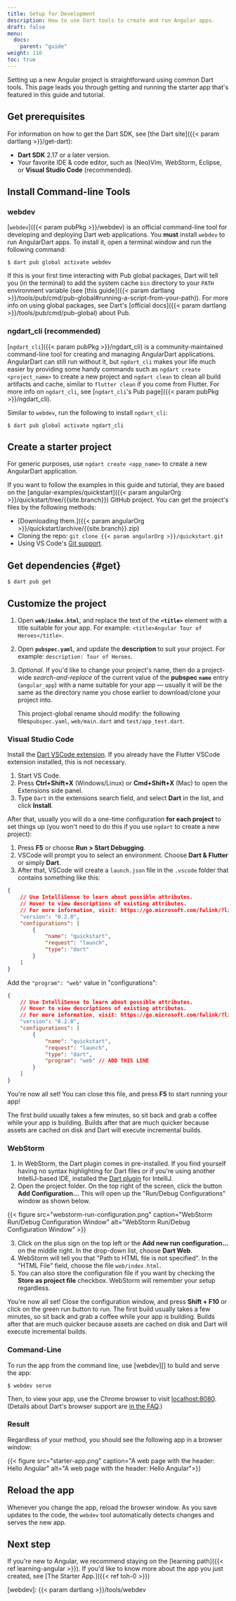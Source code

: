 ```yaml
---
title: Setup for Development
description: How to use Dart tools to create and run Angular apps.
draft: false
menu:
  docs:
    parent: "guide"
weight: 110
toc: true
---
```

<a id="develop-locally"></a>
Setting up a new Angular project is straightforward using common Dart tools.
This page leads you through getting and running the starter app
that's featured in this guide and tutorial.

<a id="sdk"></a>
## Get prerequisites

For information on how to get the Dart SDK,
see [the Dart site]({{< param dartlang >}}/get-dart):

- **Dart SDK** <!-- {{site.data.pkg-vers.SDK.vers}} (TODO: no hardcode) --> 2.17 or a later version.
- Your favorite IDE & code editor, such as (Neo)Vim, WebStorm, Eclipse, or **Visual Studio Code** (recommended).

## Install Command-line Tools

### webdev

[`webdev`]({{< param pubPkg >}}/webdev) is an official command-line tool for developing and deploying Dart web applications. You **must** install `webdev` to run AngularDart apps. To install it, open a terminal window and run the following command:

```terminal
$ dart pub global activate webdev
```

If this is your first time interacting with Pub global packages, Dart will tell you (in the terminal) to add the system cache `bin` directory to your `PATH` environment variable (see [this guide]({{< param dartlang >}}/tools/pub/cmd/pub-global#running-a-script-from-your-path)). For more info on using global packages, see Dart's [official docs]({{< param dartlang >}}/tools/pub/cmd/pub-global) about Pub.

### ngdart_cli (recommended)

[`ngdart_cli`]({{< param pubPkg >}}/ngdart_cli) is a community-maintained command-line tool for creating and managing AngularDart applications. AngularDart can still run without it, but `ngdart_cli` makes your life much easier by providing some handy commands such as `ngdart create <project_name>` to create a new project and `ngdart clean` to clean all build artifacts and cache, similar to `flutter clean` if you come from Flutter. For more info on `ngdart_cli`, see [`ngdart_cli`'s Pub page]({{< param pubPkg >}}/ngdart_cli).

Similar to `webdev`, run the following to install `ngdart_cli`:
```terminal
$ dart pub global activate ngdart_cli
```

## Create a starter project

For generic purposes, use `ngdart create <app_name>` to create a new AngularDart application.

If you want to follow the examples in this guide and tutorial, they are based on the [angular-examples/quickstart]({{< param angularOrg >}}/quickstart/tree/{{site.branch}}) GitHub project. You can get the project's files by the following methods:
* [Downloading them.]({{< param angularOrg >}}/quickstart/archive/{{site.branch}}.zip)
* Cloning the repo: `git clone {{< param angularOrg >}}/quickstart.git`
* Using VS Code's [Git support](https://code.visualstudio.com/Docs/editor/versioncontrol#_cloning-a-repository).

## Get dependencies  {#get}

```terminal
$ dart pub get
```

## Customize the project

1. Open **`web/index.html`**, and replace the text of the **`<title>`** element
   with a title suitable for your app. For example: `<title>Angular Tour
   of Heroes</title>`.

2. Open **`pubspec.yaml`**, and update the **description** to suit your project.
   For example: `description: Tour of Heroes`.

3. _Optional_. If you'd like to change your project's name, then do a
   project-wide _search-and-replace_ of the current value of the **pubspec
   `name`** entry (`angular_app`) with a name suitable for your app
   &mdash; usually it will be the same as the directory name you chose earlier
   to download/clone your project into.

   This project-global rename should modify: the following files`pubspec.yaml`, 
   `web/main.dart` and
   `test/app_test.dart`.

<div><a id="running-the-app"></a></div>

### Visual Studio Code

Install the [Dart VSCode extension](https://marketplace.visualstudio.com/items?itemName=Dart-Code.dart-code). If you already have the Flutter VSCode extension installed, this is not necessary.
1. Start VS Code.
2. Press **Ctrl+Shift+X** (Windows/Linux) or **Cmd+Shift+X** (Mac) to open the Extensions side panel.
3. Type `Dart` in the extensions search field, and select **Dart** in the list, and click **Install**.

<!-- ngdart will change this -->
After that, usually you will do a one-time configuration **for each project** to set things up (you won't need to do this if you use `ngdart` to create a new project):
1. Press **F5** or choose **Run > Start Debugging**.
2. VSCode will prompt you to select an environment. Choose **Dart & Flutter** or simply **Dart**. <!-- Does the Dart option even exists? It is here just in case. -->
3. After that, VSCode will create a `launch.json` file in the `.vscode` folder that contains something like this:
```json
{
	// Use IntelliSense to learn about possible attributes.
	// Hover to view descriptions of existing attributes.
	// For more information, visit: https://go.microsoft.com/fwlink/?linkid=830387
	"version": "0.2.0",
	"configurations": [
		{
			"name": "quickstart",
			"request": "launch",
			"type": "dart"
		}
	]
}
```

Add the `"program": "web"` value in "configurations":
```json
{
	// Use IntelliSense to learn about possible attributes.
	// Hover to view descriptions of existing attributes.
	// For more information, visit: https://go.microsoft.com/fwlink/?linkid=830387
	"version": "0.2.0",
	"configurations": [
		{
			"name": "quickstart",
			"request": "launch",
			"type": "dart",
			"program": "web" // ADD THIS LINE
		}
	]
}
```
You're now all set! You can close this file, and press **F5** to start running your app!

The first build usually takes a few minutes, so sit back and grab a coffee while your app is building. Builds after that are much quicker because assets are cached on disk and Dart will execute incremental builds.

<!-- Address the "Google Chrome File Not Found Issue" issue -->

### WebStorm

1. In WebStorm, the Dart plugin comes in pre-installed. If you find yourself having no syntax highlighting for Dart files or if you're using another IntelliJ-based IDE, installed the [Dart plugin](https://plugins.jetbrains.com/plugin/6351-dart/) for IntelliJ.
2. Open the project folder. On the top right of the screen, click the button **Add Configuration...** This will open up the "Run/Debug Configurations" window as shown below.

{{< figure src="webstorm-run-configuration.png" caption="WebStorm Run/Debug Configuration Window" alt="WebStorm Run/Debug Configuration Window" >}}

3. Click on the plus sign on the top left or the **Add new run configuration...** on the middle right. In the drop-down list, choose **Dart Web**.
4. WebStorm will tell you that "Path to HTML file is not specified". In the "HTML File" field, choose the file `web/index.html`.
5. You can also store the configuration file if you want by checking the **Store as project file** checkbox. WebStorm will remember your setup regardless.

You're now all set! Close the configuration window, and press **Shift + F10** or click on the green run button to run. The first build usually takes a few minutes, so sit back and grab a coffee while your app is building. Builds after that are much quicker because assets are cached on disk and Dart will execute incremental builds.

### Command-Line

To run the app from the command line, use [webdev][] to build and serve the app:

```terminal
$ webdev serve
```

Then, to view your app, use the Chrome browser to visit
[localhost:8080](localhost:8080).
(Details about Dart's browser support are
[in the FAQ](/faq#q-what-browsers-do-you-support-as-javascript-compilation-targets).)

### Result

Regardless of your method, you should see the following app in a browser window:

<!-- TODO: crop this image to remove the margins. It looks a bit ugly with the accessibility captions. -->
{{< figure src="starter-app.png" caption="A web page with the header: Hello Angular" alt="A web page with the header: Hello Angular">}}

## Reload the app

Whenever you change the app, reload the browser window. As you save updates to the code, the `webdev` tool automatically detects changes and serves the new app.

## Next step

If you're new to Angular, we recommend staying on the [learning path]({{< ref learning-angular >}}).
If you'd like to know more about the app you just created, see
[The Starter App.]({{< ref toh-0 >}})

[webdev]: {{< param dartlang >}}/tools/webdev
